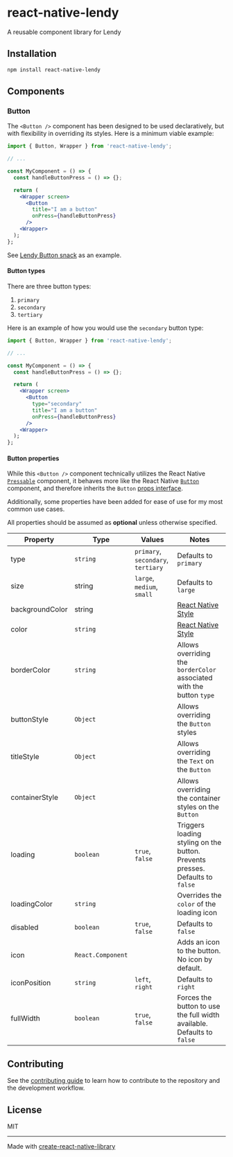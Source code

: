 # react-native-lendy

A reusable component library for Lendy

## Installation

```sh
npm install react-native-lendy
```

## Components

### Button


The `<Button />` component has been designed to be used declaratively, but with flexibility in overriding its styles. Here is a minimum viable example:

```jsx
import { Button, Wrapper } from 'react-native-lendy';

// ...

const MyComponent = () => {
  const handleButtonPress = () => {};

  return (
    <Wrapper screen>
      <Button
        title="I am a button"
        onPress={handleButtonPress}
      />
    <Wrapper>
  );
};
```

See [Lendy Button snack](https://snack.expo.dev/@frostydog01/lendy-buttons) as an example.

#### Button types

There are three button types:

1. `primary`
2. `secondary`
3. `tertiary`

Here is an example of how you would use the `secondary` button type:

```jsx
import { Button, Wrapper } from 'react-native-lendy';

// ...

const MyComponent = () => {
  const handleButtonPress = () => {};

  return (
    <Wrapper screen>
      <Button
        type="secondary"
        title="I am a button"
        onPress={handleButtonPress}
      />
    <Wrapper>
  );
};
```


#### Button properties

While this `<Button />` component technically utilizes the React Native [`Pressable`](https://reactnative.dev/docs/pressable) component, it behaves more like the React Native [`Button`](https://reactnative.dev/docs/button) component, and therefore inherits the `Button` [props interface](https://reactnative.dev/docs/button#props). 

Additionally, some properties have been added for ease of use for my most common use cases.

All properties should be assumed as **optional** unless otherwise specified.

| Property | Type | Values | Notes |
|----------|------|--------|-------|
| type     | `string` | `primary`, `secondary`, `tertiary` | Defaults to `primary` |
| size | string | `large`, `medium`, `small` | Defaults to `large` |
| backgroundColor | string | | [React Native Style](https://reactnative.dev/docs/style) |
| color | `string` | | [React Native Style](https://reactnative.dev/docs/style) |
| borderColor | `string` | | Allows overriding the `borderColor` associated with the button `type`
| buttonStyle | `Object` | | Allows overriding the `Button` styles |
| titleStyle | `Object` | | Allows overriding the `Text` on the `Button` |
| containerStyle | `Object` | | Allows overriding the container styles on the `Button` |
| loading | `boolean` | `true`, `false` | Triggers loading styling on the button. Prevents presses. Defaults to `false` |
| loadingColor | `string` | | Overrides the `color` of the loading icon |
| disabled | `boolean` | `true`, `false` | Defaults to `false` |
| icon | `React.Component` | | Adds an icon to the button. No icon by default. |
| iconPosition | `string` | `left`, `right` | Defaults to `right` |
| fullWidth | `boolean` | `true`, `false` | Forces the button to use the full width available. Defaults to `false` |


## Contributing

See the [contributing guide](CONTRIBUTING.md) to learn how to contribute to the repository and the development workflow.

## License

MIT

---

Made with [create-react-native-library](https://github.com/callstack/react-native-builder-bob)
